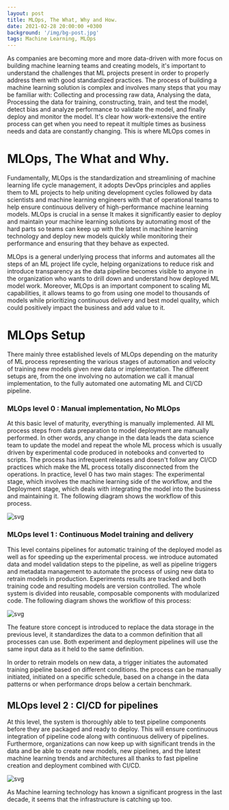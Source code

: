 ```yaml
---
layout: post
title: MLOps, The What, Why and How.
date: 2021-02-28 20:00:00 +0300
background: '/img/bg-post.jpg'
tags: Machine Learning, MLOps
---
```


As companies are becoming more and more data-driven with more focus on building machine learning teams and creating models, it's important to understand the challenges that ML projects present in order to properly address them with good standardized practices. The process of building a machine learning solution is complex and involves many steps that you may be familiar with: Collecting and processing raw data, Analysing the data, Processing the data for training, constructing, train, and test the model, detect bias and analyze performance to validate the model, and finally deploy and monitor the model. It's clear how work-extensive the entire process can get when you need to repeat it multiple times as business needs and data are constantly changing. This is where MLOps comes in

# **MLOps, The What and Why.**

Fundamentally, MLOps is the standardization and streamlining of machine learning life cycle management, it adopts DevOps principles and applies them to ML projects to help uniting development cycles followed by data scientists and machine learning engineers with that of operational teams to help ensure continuous delivery of high-performance machine learning models. MLOps is crucial in a sense It makes it significantly easier to deploy and maintain your machine learning solutions by automating most of the hard parts so teams can keep up with the latest in machine learning technology and deploy new models quickly while monitoring their performance and ensuring that they behave as expected.

MLOps is a general underlying process that informs and automates all the steps of an ML project life cycle, helping organizations to reduce risk and introduce transparency as the data pipeline becomes visible to anyone in the organization who wants to drill down and understand how deployed ML model work. Moreover, MLOps is an important component to scaling ML capabilities, it allows teams to go from using one model to thousands of models while prioritizing continuous delivery and best model quality, which could positively impact the business and add value to it.

# **MLOps Setup**

There mainly three established levels of MLOps depending on the maturity of ML process representing the various stages of automation and velocity of training new models given new data or implementation. The different setups are, from the one involving no automation we call it manual implementation,  to the fully automated one automating ML and CI/CD pipeline.

### MLOps level 0 : Manual implementation, No MLOps

At this basic level of maturity, everything is manually implemented. All ML process steps from data preparation to model deployment are manually performed. In other words, any change in the data leads the data science team to update the model and repeat the whole ML process which is usually driven by experimental code produced in notebooks and converted to scripts. The process has infrequent releases and doesn't follow any CI/CD practices which make the ML process totally disconnected from the operations. In practice, level 0 has two main stages: The experimental stage, which involves the machine learning side of the workflow, and the Deployment stage, which deals with integrating the model into the business and maintaining it. The following diagram shows the workflow of this process.

![svg](https://cloud.google.com/solutions/images/mlops-continuous-delivery-and-automation-pipelines-in-machine-learning-2-manual-ml.svg)



### MLOps level 1 : Continuous Model training and delivery

This level contains pipelines for automatic training of the deployed model as well as for speeding up the experimental process. we introduce automated data and model validation steps to the pipeline, as well as pipeline triggers and metadata management to automate the process of using new data to retrain models in production. Experiments results are tracked and both training code and resulting models are version controlled. The whole system is divided into reusable, composable components with modularized code. The following diagram shows the workflow of this process:

![svg](https://cloud.google.com/solutions/images/mlops-continuous-delivery-and-automation-pipelines-in-machine-learning-3-ml-automation-ct.svg)



The feature store concept is introduced to replace the data storage in the previous level, it standardizes the data to a common definition that all processes can use. Both experiment and deployment pipelines will use the same input data as it held to the same definition.

In order to retrain models on new data, a trigger initiates the automated training pipeline based on different conditions. the process can be manually initiated, initiated on a specific schedule, based on a change in the data patterns or when performance drops below a certain benchmark.

## MLOps level 2 : CI/CD for pipelines

At this level, the system is thoroughly able to test pipeline components before they are packaged and ready to deploy. This will ensure continuous integration of pipeline code along with continuous delivery of pipelines. Furthermore, organizations can now keep up with significant trends in the data and be able to create new models, new pipelines, and the latest machine learning trends and architectures all thanks to fast pipeline creation and deployment combined with CI/CD.

![svg](https://cloud.google.com/solutions/images/mlops-continuous-delivery-and-automation-pipelines-in-machine-learning-4-ml-automation-ci-cd.svg)


As Machine learning technology has known a significant progress in the last decade, it seems that the infrastructure is catching up too.